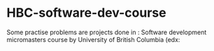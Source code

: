# HBC-software-dev-course
Some practise problems are projects done in :
Software development micromasters course by University of British Columbia  (edx:
